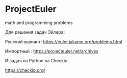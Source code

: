 # ProjectEuler
math and programming problems

Для решения задач Эйлера:

Русский вариант: https://euler.jakumo.org/problems.html

Импортный : https://projecteuler.net/archives

И задач по Python на Checkio:

https://checkio.org/
